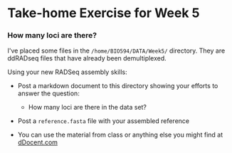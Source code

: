 # Take-home Exercise for Week 5

### How many loci are there?

I've placed some files in the `/home/BIO594/DATA/Week5/` directory.  They are ddRADseq files that have already been demultiplexed.  

Using your new RADSeq assembly skills:

* Post a markdown document to this directory showing your efforts to answer the question: 
	* How many loci are there in the data set?

* Post a `reference.fasta` file with your assembled reference

* You can use the material from class or anything else you might find at [dDocent.com](dDocent.com)
